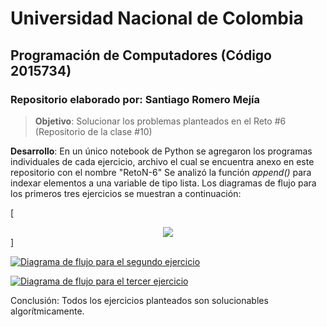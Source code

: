 # **Universidad Nacional de Colombia**
## **Programación de Computadores (Código 2015734)**
### **Repositorio elaborado por**: Santiago Romero Mejía

>**Objetivo**: Solucionar los problemas planteados en el Reto #6 (Repositorio de la clase #10)

**Desarrollo**: En un único notebook de Python se agregaron los programas individuales de cada ejercicio, archivo el cual se encuentra anexo en este repositorio con el nombre "RetoN-6"
Se analizó la función _append()_ para indexar elementos a una variable de tipo lista.
Los diagramas de flujo para los primeros tres ejercicios se muestran a continuación:

[<center>[![](https://i.postimg.cc/65kw6CQD/Diagrama-de-flujo-Diagrama-de-flujo.png)](https://postimg.cc/2V7g2bhw)</center>]

[![](https://i.postimg.cc/dVGFhDkD/Diagrama-de-flujo-Diagrama-de-flujo-1.png "Diagrama de flujo para el segundo ejercicio")](https://postimg.cc/gxcQ5zKP)

[![](https://i.postimg.cc/43ZgVZVP/Diagrama-de-flujo-Diagrama-de-flujo-2.png "Diagrama de flujo para el tercer ejercicio")](https://postimg.cc/gxMQbCML)

Conclusión: Todos los ejercicios planteados son solucionables algorítmicamente.
